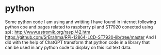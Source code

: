 # python
Some python code I am using and writting
I have found in internet following python coe and pages related to raspberry pi and ST7920 conected using spi :
http://www.astromik.org/raspi/42.htm
https://github.com/SrBrahma/RPi-12864-LCD-ST7920-lib/tree/master
And I did with the help of ChatGPT transform that python code in a library that can be used in any python code to display on this lcd text data. 
